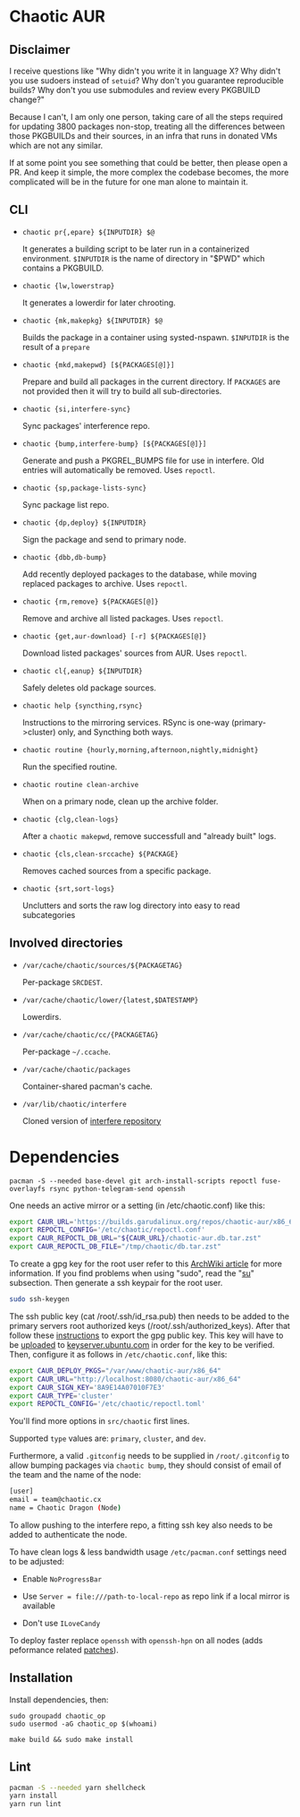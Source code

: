 # Chaotic AUR

## Disclaimer

I receive questions like "Why didn't you write it in language X? Why didn't you use sudoers instead of `setuid`? Why don't you guarantee reproducible builds? Why don't you use submodules and review every PKGBUILD change?"

Because I can't, I am only one person, taking care of all the steps required for updating 3800 packages non-stop, treating all the differences between those PKGBUILDs and their sources, in an infra that runs in donated VMs which are not any similar.

If at some point you see something that could be better, then please open a PR. And keep it simple, the more complex the codebase becomes, the more complicated will be in the future for one man alone to maintain it.

## CLI

- `chaotic pr{,epare} ${INPUTDIR} $@`

  It generates a building script to be later run in a containerized environment.
  `$INPUTDIR` is the name of directory in "$PWD" which contains a PKGBUILD.

- `chaotic {lw,lowerstrap}`

  It generates a lowerdir for later chrooting.

- `chaotic {mk,makepkg} ${INPUTDIR} $@`

  Builds the package in a container using systed-nspawn.
  `$INPUTDIR` is the result of a `prepare`

- `chaotic {mkd,makepwd} [${PACKAGES[@]}]`

  Prepare and build all packages in the current directory.
  If `PACKAGES` are not provided then it will try to build all sub-directories.

- `chaotic {si,interfere-sync}`

  Sync packages' interference repo.

- `chaotic {bump,interfere-bump} [${PACKAGES[@]}]`

  Generate and push a PKGREL_BUMPS file for use in interfere. Old entries will automatically be removed.
  Uses `repoctl`.

- `chaotic {sp,package-lists-sync}`

  Sync package list repo.

- `chaotic {dp,deploy} ${INPUTDIR}`

  Sign the package and send to primary node.

- `chaotic {dbb,db-bump}`

  Add recently deployed packages to the database, while moving replaced packages to archive.
  Uses `repoctl`.

- `chaotic {rm,remove} ${PACKAGES[@]}`

  Remove and archive all listed packages.
  Uses `repoctl`.

- `chaotic {get,aur-download} [-r] ${PACKAGES[@]}`

  Download listed packages' sources from AUR.
  Uses `repoctl`.

- `chaotic cl{,eanup} ${INPUTDIR}`

  Safely deletes old package sources.

- `chaotic help {syncthing,rsync}`

  Instructions to the mirroring services.
  RSync is one-way (primary->cluster) only, and Syncthing both ways.

- `chaotic routine {hourly,morning,afternoon,nightly,midnight}`

  Run the specified routine.

- `chaotic routine clean-archive`

  When on a primary node, clean up the archive folder.

- `chaotic {clg,clean-logs}`

  After a `chaotic makepwd`, remove successfull and "already built" logs.

- `chaotic {cls,clean-srccache} ${PACKAGE}`

  Removes cached sources from a specific package.

- `chaotic {srt,sort-logs}`

  Unclutters and sorts the raw log directory into easy to read subcategories

## Involved directories

- `/var/cache/chaotic/sources/${PACKAGETAG}`

  Per-package `SRCDEST`.

- `/var/cache/chaotic/lower/{latest,$DATESTAMP}`

  Lowerdirs.

- `/var/cache/chaotic/cc/{PACKAGETAG}`

  Per-package `~/.ccache`.

- `/var/cache/chaotic/packages`

  Container-shared pacman's cache.

- `/var/lib/chaotic/interfere`

  Cloned version of [interfere repository](https://github.com/chaotic-aur/interfere)

# Dependencies

`pacman -S --needed base-devel git arch-install-scripts repoctl fuse-overlayfs rsync python-telegram-send openssh`

One needs an active mirror or a setting (in /etc/chaotic.conf) like this:

```sh
export CAUR_URL='https://builds.garudalinux.org/repos/chaotic-aur/x86_64'
export REPOCTL_CONFIG='/etc/chaotic/repoctl.conf'
export CAUR_REPOCTL_DB_URL="${CAUR_URL}/chaotic-aur.db.tar.zst"
export CAUR_REPOCTL_DB_FILE="/tmp/chaotic/db.tar.zst"
```

To create a gpg key for the root user refer to this [ArchWiki article](https://wiki.archlinux.org/index.php/GnuPG#Create_a_key_pair) for more information. If you find problems when using "sudo", read the "[su](https://wiki.archlinux.org/index.php/GnuPG#su)" subsection.
Then generate a ssh keypair for the root user.

```sh
sudo ssh-keygen
```

The ssh public key (cat /root/.ssh/id_rsa.pub) then needs to be added to the primary servers root authorized keys (/root/.ssh/authorized_keys). After that follow these [instructions](https://wiki.archlinux.org/index.php/GnuPG#Export_your_public_key) to export the gpg public key. This key will have to be [uploaded](https://wiki.archlinux.org/index.php/GnuPG#Sending_keys) to [keyserver.ubuntu.com](keyserver.ubuntu.com) in order for the key to be verified.
Then, configure it as follows in `/etc/chaotic.conf`, like this:

```sh
export CAUR_DEPLOY_PKGS="/var/www/chaotic-aur/x86_64"
export CAUR_URL="http://localhost:8080/chaotic-aur/x86_64"
export CAUR_SIGN_KEY='8A9E14A07010F7E3'
export CAUR_TYPE='cluster'
export REPOCTL_CONFIG='/etc/chaotic/repoctl.toml'
```

You'll find more options in `src/chaotic` first lines.

Supported `type` values are: `primary`, `cluster`, and `dev`.

Furthermore, a valid `.gitconfig` needs to be supplied in `/root/.gitconfig` to allow bumping packages via `chaotic bump`, they should consist of email of the team and the name of the node:

```sh
[user]
email = team@chaotic.cx
name = Chaotic Dragon (Node)
```
To allow pushing to the interfere repo, a fitting ssh key also needs to be added to authenticate the node.

To have clean logs & less bandwidth usage `/etc/pacman.conf` settings need to be adjusted:

- Enable `NoProgressBar`

- Use `Server = file:///path-to-local-repo` as repo link if a local mirror is available

- Don't use `ILoveCandy`

To deploy faster replace `openssh` with `openssh-hpn` on all nodes (adds peformance related [patches](https://www.psc.edu/research/networking/hpn-ssh/)).

## Installation

Install dependencies, then:

```
sudo groupadd chaotic_op
sudo usermod -aG chaotic_op $(whoami)

make build && sudo make install
```

## Lint

```sh
pacman -S --needed yarn shellcheck
yarn install
yarn run lint
```
